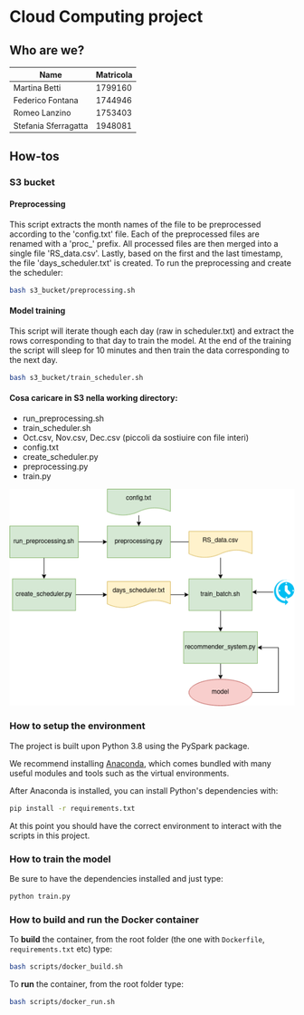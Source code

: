 # Cloud Computing project

## Who are we?

| Name | Matricola |
| --- | --- |
| Martina Betti | 1799160 |
| Federico Fontana | 1744946 |
| Romeo Lanzino | 1753403 |
| Stefania Sferragatta | 1948081 |

## How-tos

### S3 bucket

#### Preprocessing
This script extracts the month names of the file to be preprocessed according to the 'config.txt' file. Each of the preprocessed files are renamed with a 'proc_' prefix. All processed files are then merged into a single file 'RS_data.csv'. Lastly, based on the first and the last timestamp, the file 'days_scheduler.txt' is created. To run the preprocessing and create the scheduler:

```bash 
bash s3_bucket/preprocessing.sh 
```

#### Model training
This script will iterate though each day (raw in scheduler.txt) and extract the rows corresponding to that day to train the model. At the end of the training the script will sleep for 10 minutes and then train the data corresponding to the next day.

```bash 
bash s3_bucket/train_scheduler.sh 
```


#### Cosa caricare in S3 nella working directory:
- run_preprocessing.sh
- train_scheduler.sh
- Oct.csv, Nov.csv, Dec.csv (piccoli da sostiuire con file interi)
- config.txt
- create_scheduler.py
- preprocessing.py
- train.py

![img](workflow.png)


### How to setup the environment

The project is built upon Python 3.8 using the PySpark package.

We recommend installing [Anaconda](https://www.anaconda.com/products/individual), which comes bundled with many useful
modules and tools such as the virtual environments.

After Anaconda is installed, you can install Python's dependencies with:

```bash
pip install -r requirements.txt
```

At this point you should have the correct environment to interact with the scripts in this project.

### How to train the model

Be sure to have the dependencies installed and just type:

```bash
python train.py
```

### How to build and run the Docker container

To **build** the container, from the root folder (the one with `Dockerfile`, `requirements.txt` etc) type:

```bash
bash scripts/docker_build.sh
```

To **run** the container, from the root folder type:

```bash
bash scripts/docker_run.sh
```


